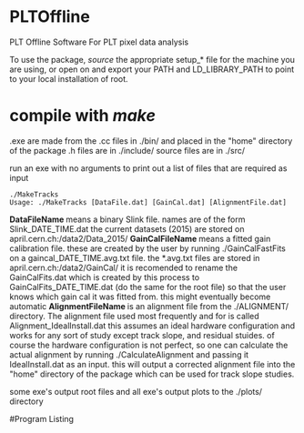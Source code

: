 # PLTOffline
PLT Offline Software
For PLT pixel data analysis

To use the package, _source_ the appropriate setup_* file for the machine you are using, or open on and export your PATH
and LD_LIBRARY_PATH to point to your local installation of root. 

# compile with _make_
.exe are made from the .cc files in ./bin/ and placed in the "home" directory of the package
.h files are in ./include/
source files are in ./src/

 run an exe with no arguments to print out a list of files that are required as input
 ```
 ./MakeTracks
 Usage: ./MakeTracks [DataFile.dat] [GainCal.dat] [AlignmentFile.dat]
 ```
<b> DataFileName </b> 
means a binary Slink file. names are of the form Slink_DATE_TIME.dat the current datasets (2015) are stored on april.cern.ch:/data2/Data_2015/
<b> GainCalFileName </b>
means a fitted gain calibration file. these are created by the user by running ./GainCalFastFits on a gaincal_DATE_TIME.avg.txt file.  the *.avg.txt files are stored in april.cern.ch:/data2/GainCal/  it is recomended to rename the GainCalFits.dat which is created by this process to GainCalFits_DATE_TIME.dat (do the same for the root file) so that the user knows which gain cal it was fitted from.  this might eventually become automatic
<b> AlignmentFileName </b>
is an alignment file from the ./ALIGNMENT/ directory.  The alignment file used most frequently and for is called Alignment_IdealInstall.dat this assumes an ideal hardware configuration and works for any sort of study except track slope, and residual stuides. of course the hardware configuration is not perfect, so one can calculate the actual alignment by running ./CalculateAlignment and passing it IdealInstall.dat as an input. this will output a corrected alignment file into the "home" directory of the package which can be used for track slope studies.
  
some exe's output root files and all exe's output plots to the ./plots/ directory

#Program Listing



